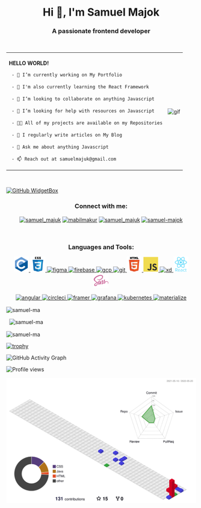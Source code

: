 <h1 align="center">Hi 👋, I'm Samuel Majok</h1>
<h3 align="center">A passionate frontend developer</h3>

<br>

<table border="0">
 <tr>
    <td> 
     <br>
     <strong>HELLO WORLD!</strong>
     
     - 🔭 I’m currently working on My Portfolio

     - 🌱 I'm also currently learning the React Framework

     - 👯 I’m looking to collaborate on anything Javascript

     - 🤝 I’m looking for help with resources on Javascript

     - 👨‍💻 All of my projects are available on my Repositories

     - 📝 I regularly write articles on My Blog

     - 💬 Ask me about anything Javascript

     - 📫 Reach out at samuelmajuk@gmail.com
   </td>
  
   <td>
      <img width="400" align="center" alt="gif" src="https://i.pinimg.com/originals/7e/6c/9a/7e6c9aaa92780d1674141ed2e30faab3.gif">
   </td>
 </tr>
  
</table>

<br>

[![GitHub WidgetBox](https://github-widgetbox.vercel.app/api/profile?username=samuel-ma&data=followers,repositories,stars,commits)](https://github.com/samuel-ma/github-widgetbox)


<h3 align="center"><strong>Connect with me:</strong></h3>

<p align="center">
<a href="https://instagram.com/samuel_majuk" target="blank"><img align="center" src="https://raw.githubusercontent.com/rahuldkjain/github-profile-readme-generator/master/src/images/icons/Social/instagram.svg" alt="samuel_majuk" height="30" width="40" /></a>
<a href="https://www.behance.net/mabilmakur" target="blank"><img align="center" src="https://raw.githubusercontent.com/rahuldkjain/github-profile-readme-generator/master/src/images/icons/Social/behance.svg" alt="mabilmakur" height="30" width="40" /></a>
  <a href="https://twitter.com/samuel_majuk" target="blank"><img align="center" src="https://raw.githubusercontent.com/rahuldkjain/github-profile-readme-generator/master/src/images/icons/Social/twitter.svg" alt="samuel_majuk" height="30" width="40" /></a>
<a href="https://linkedin.com/in/samuel-majok" target="blank"><img align="center" src="https://raw.githubusercontent.com/rahuldkjain/github-profile-readme-generator/master/src/images/icons/Social/linked-in-alt.svg" alt="samuel-majok" height="30" width="40" /></a>
</p>

<br>

<h3 align="center"><strong>Languages and Tools:</strong></h3>

<p align="center"> 
  <a href="https://www.cprogramming.com/" target="_blank" rel="noreferrer">
      <img src="https://raw.githubusercontent.com/devicons/devicon/master/icons/c/c-original.svg" alt="c" width="40" height="40"/>
  </a>
  
  <a href="https://www.w3schools.com/css/" target="_blank" rel="noreferrer">
      <img src="https://raw.githubusercontent.com/devicons/devicon/master/icons/css3/css3-original-wordmark.svg" alt="css3" width="40" height="40"/>
  </a>
  
  <a href="https://www.figma.com/" target="_blank" rel="noreferrer"> 
      <img src="https://www.vectorlogo.zone/logos/figma/figma-icon.svg" alt="figma" width="40" height="40"/>
  </a>
  
  <a href="https://firebase.google.com/" target="_blank" rel="noreferrer"> 
      <img src="https://www.vectorlogo.zone/logos/firebase/firebase-icon.svg" alt="firebase" width="40" height="40"/> 
  </a> 
  
  <a href="https://cloud.google.com" target="_blank" rel="noreferrer">
      <img src="https://www.vectorlogo.zone/logos/google_cloud/google_cloud-icon.svg" alt="gcp" width="40" height="40"/>
  </a> 
  
  <a href="https://git-scm.com/" target="_blank" rel="noreferrer"> 
      <img src="https://www.vectorlogo.zone/logos/git-scm/git-scm-icon.svg" alt="git" width="40" height="40"/>
  </a> 
  
  <a href="https://www.w3.org/html/" target="_blank" rel="noreferrer"> 
      <img src="https://raw.githubusercontent.com/devicons/devicon/master/icons/html5/html5-original-wordmark.svg" alt="html5" width="40" height="40"/> 
  </a> 
  
  <a href="https://developer.mozilla.org/en-US/docs/Web/JavaScript" target="_blank" rel="noreferrer"> 
      <img src="https://raw.githubusercontent.com/devicons/devicon/master/icons/javascript/javascript-original.svg" alt="javascript" width="40" height="40"/> 
  </a>
  
  <a href="https://www.adobe.com/products/xd.html" target="_blank" rel="noreferrer"> 
    <img src="https://cdn.worldvectorlogo.com/logos/adobe-xd.svg" alt="xd" width="40" height="40"/> 
  </a>
  
  <a href="https://reactjs.org/" target="_blank" rel="noreferrer"> 
      <img src="https://raw.githubusercontent.com/devicons/devicon/master/icons/react/react-original-wordmark.svg" alt="react" width="40" height="40"/>
  </a>
  
  <a href="https://sass-lang.com" target="_blank" rel="noreferrer">
      <img src="https://raw.githubusercontent.com/devicons/devicon/master/icons/sass/sass-original.svg" alt="sass" width="40" height="40"/> 
  </a>  
</p>














<p align="center"> <a href="https://angular.io" target="_blank" rel="noreferrer"> <img src="https://angular.io/assets/images/logos/angular/angular.svg" alt="angular" width="40" height="40"/> </a> <a href="https://circleci.com" target="_blank" rel="noreferrer"> <img src="https://www.vectorlogo.zone/logos/circleci/circleci-icon.svg" alt="circleci" width="40" height="40"/> </a> <a href="https://www.framer.com/" target="_blank" rel="noreferrer"> <img src="https://www.vectorlogo.zone/logos/framer/framer-icon.svg" alt="framer" width="40" height="40"/> </a> <a href="https://grafana.com" target="_blank" rel="noreferrer"> <img src="https://www.vectorlogo.zone/logos/grafana/grafana-icon.svg" alt="grafana" width="40" height="40"/> </a> <a href="https://kubernetes.io" target="_blank" rel="noreferrer"> <img src="https://www.vectorlogo.zone/logos/kubernetes/kubernetes-icon.svg" alt="kubernetes" width="40" height="40"/> </a> <a href="https://materializecss.com/" target="_blank" rel="noreferrer"> <img src="https://raw.githubusercontent.com/prplx/svg-logos/5585531d45d294869c4eaab4d7cf2e9c167710a9/svg/materialize.svg" alt="materialize" width="40" height="40"/> </a> </p>









<p>
  <img align="center" src="https://github-readme-stats.vercel.app/api/top-langs?username=samuel-ma&show_icons=true&locale=en&layout=compact" alt="samuel-ma" />
</p>

<p>&nbsp;
  <img align="center" src="https://github-readme-stats.vercel.app/api?username=samuel-ma&show_icons=true&locale=en" alt="samuel-ma" />
</p>

<p>
  <img align="center" src="https://github-readme-streak-stats.herokuapp.com/?user=samuel-ma&" alt="samuel-ma" />
</p>






















[![trophy](https://github-profile-trophy.vercel.app/?username=samuel-ma)](https://github.com/ryo-ma/github-profile-trophy)

![GitHub Activity Graph](https://activity-graph.herokuapp.com/graph?username=samuel-ma)  

![Profile views](https://gpvc.arturio.dev/samuel-ma)  

![](./profile-3d-contrib/profile-gitblock.svg)

